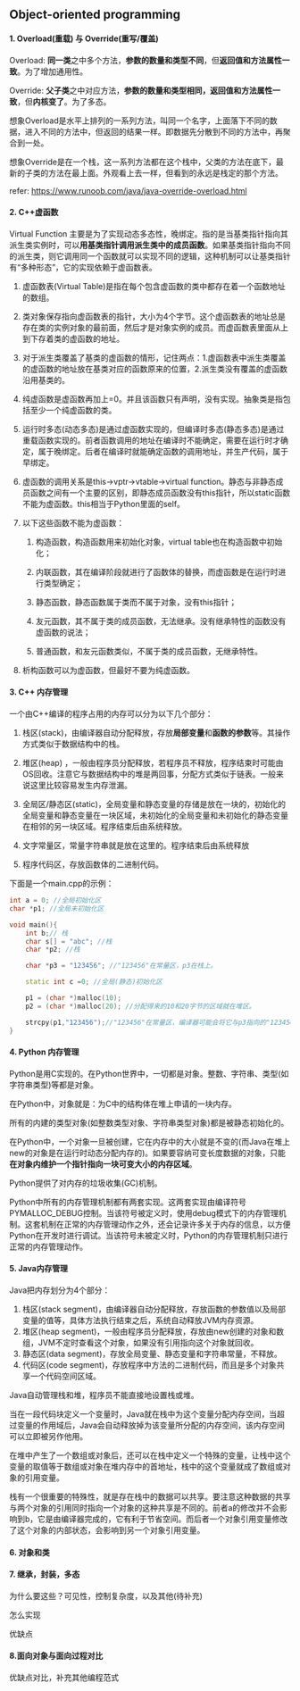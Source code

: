 ## Object-oriented programming

#### 1. Overload(重载) 与 Override(重写/覆盖)

Overload: **同一类**之中多个方法，**参数的数量和类型不同**，但**返回值和方法属性一致**。为了增加通用性。

Override:  **父子类**之中对应方法，**参数的数量和类型相同，返回值和方法属性一致**，但**内核变了**。为了多态。

想象Overload是水平上排列的一系列方法，叫同一个名字，上面落下不同的数据，进入不同的方法中，但返回的结果一样。即数据先分散到不同的方法中，再聚合到一处。

想象Override是在一个栈，这一系列方法都在这个栈中，父类的方法在底下，最新的子类的方法在最上面。外观看上去一样，但看到的永远是栈定的那个方法。

refer: https://www.runoob.com/java/java-override-overload.html



#### 2. C++虚函数

Virtual Function 主要是为了实现动态多态性，晚绑定。指的是当基类指针指向其派生类实例时，可以**用基类指针调用派生类中的成员函数**。如果基类指针指向不同的派生类，则它调用同一个函数就可以实现不同的逻辑，这种机制可以让基类指针有“多种形态”，它的实现依赖于虚函数表。

1. 虚函数表(Virtual Table)是指在每个包含虚函数的类中都存在着一个函数地址的数组。

2. 类对象保存指向虚函数表的指针，大小为4个字节。这个虚函数表的地址总是存在类的实例对象的最前面，然后才是对象实例的成员。而虚函数表里面从上到下存着类的虚函数的地址。

3. 对于派生类覆盖了基类的虚函数的情形，记住两点：1.虚函数表中派生类覆盖的虚函数的地址放在基类对应的函数原来的位置，2.派生类没有覆盖的虚函数沿用基类的。

4. 纯虚函数是虚函数再加上=0。并且该函数只有声明，没有实现。抽象类是指包括至少一个纯虚函数的类。

5. 运行时多态(动态多态)是通过虚函数实现的，但编译时多态(静态多态)是通过重载函数实现的。前者函数调用的地址在编译时不能确定，需要在运行时才确定，属于晚绑定。后者在编译时就能确定函数的调用地址，并生产代码，属于早绑定。

6. 虚函数的调用关系是this->vptr->vtable->virtual function。静态与非静态成员函数之间有一个主要的区别，即静态成员函数没有this指针，所以static函数不能为虚函数。this相当于Python里面的self。

7. 以下这些函数不能为虚函数：

   1. 构造函数，构造函数用来初始化对象，virtual table也在构造函数中初始化；

   2. 内联函数，其在编译阶段就进行了函数体的替换，而虚函数是在运行时进行类型确定；
   3. 静态函数，静态函数属于类而不属于对象，没有this指针；
   4. 友元函数，其不属于类的成员函数，无法继承。没有继承特性的函数没有虚函数的说法；
   5. 普通函数，和友元函数类似，不属于类的成员函数，无继承特性。

8. 析构函数可以为虚函数，但最好不要为纯虚函数。







#### 3. C++ 内存管理

一个由C++编译的程序占用的内存可以分为以下几个部分：

1. 栈区(stack)，由编译器自动分配释放，存放**局部变量**和**函数的参数**等。其操作方式类似于数据结构中的栈。 

2. 堆区(heap) ，一般由程序员分配释放，若程序员不释放，程序结束时可能由OS回收。注意它与数据结构中的堆是两回事，分配方式类似于链表。一般来说这里比较容易发生内存泄漏。 

3. 全局区/静态区(static)，全局变量和静态变量的存储是放在一块的，初始化的全局变量和静态变量在一块区域，未初始化的全局变量和未初始化的静态变量在相邻的另一块区域。程序结束后由系统释放。 

4. 文字常量区，常量字符串就是放在这里的。程序结束后由系统释放 

5. 程序代码区，存放函数体的二进制代码。 

下面是一个main.cpp的示例：

```c++
int a = 0; //全局初始化区 
char *p1; //全局未初始化区 

void main(){ 
	int b;// 栈 
	char s[] = "abc"; //栈 
	char *p2; //栈 

	char *p3 = "123456"; //"123456"在常量区，p3在栈上。 

	static int c =0; //全局(静态)初始化区 

	p1 = (char *)malloc(10); 
	p2 = (char *)malloc(20); //分配得来的10和20字节的区域就在堆区。 

	strcpy(p1,"123456");//"123456"在常量区，编译器可能会将它与p3指向的"123456"优化成一个地方。 
} 
```



#### 4. Python 内存管理

Python是用C实现的。在Python世界中，一切都是对象。整数、字符串、类型(如字符串类型)等都是对象。

在Python中，对象就是：为C中的结构体在堆上申请的一块内存。

所有的内建的类型对象(如整数类型对象、字符串类型对象)都是被静态初始化的。

在Python中，一个对象一旦被创建，它在内存中的大小就是不变的(而Java在堆上new的对象是在运行时动态分配内存的)。如果要容纳可变长度数据的对象，只能**在对象内维护一个指针指向一块可变大小的内存区域**。

Python提供了对内存的垃圾收集(GC)机制。

Python中所有的内存管理机制都有两套实现。这两套实现由编译符号PYMALLOC_DEBUG控制。当该符号被定义时，使用debug模式下的内存管理机制。这套机制在正常的内存管理动作之外，还会记录许多关于内存的信息，以方便Python在开发时进行调试。当该符号未被定义时，Python的内存管理机制只进行正常的内存管理动作。





#### 5. Java内存管理

Java把内存划分为4个部分：

1. 栈区(stack segment)，由编译器自动分配释放，存放函数的参数值以及局部变量的值等，具体方法执行结束之后，系统自动释放JVM内存资源。
2. 堆区(heap segment)，一般由程序员分配释放，存放由new创建的对象和数组，JVM不定时查看这个对象，如果没有引用指向这个对象就回收。
3. 静态区(data segment)，存放全局变量、静态变量和字符串常量，不释放。
4. 代码区(code segment)，存放程序中方法的二进制代码，而且是多个对象共享一个代码空间区域。

Java自动管理栈和堆，程序员不能直接地设置栈或堆。

当在一段代码块定义一个变量时，Java就在栈中为这个变量分配内存空间，当超过变量的作用域后，Java会自动释放掉为该变量所分配的内存空间，该内存空间可以立即被另作他用。

在堆中产生了一个数组或对象后，还可以在栈中定义一个特殊的变量，让栈中这个变量的取值等于数组或对象在堆内存中的首地址，栈中的这个变量就成了数组或对象的引用变量。

栈有一个很重要的特殊性，就是存在栈中的数据可以共享。要注意这种数据的共享与两个对象的引用同时指向一个对象的这种共享是不同的。前者a的修改并不会影响到b，它是由编译器完成的，它有利于节省空间。而后者一个对象引用变量修改了这个对象的内部状态，会影响到另一个对象引用变量。



#### 6. 对象和类





#### 7. 继承，封装，多态

为什么要这些？可见性，控制复杂度，以及其他(待补充)

怎么实现

优缺点

#### 8.面向对象与面向过程对比

优缺点对比，补充其他编程范式

